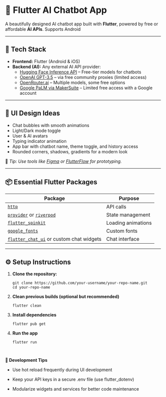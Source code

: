# 🤖 Flutter AI Chatbot App

A beautifully designed AI chatbot app built with **Flutter**, powered by free or affordable **AI APIs**. Supports Android

---

## 🔧 Tech Stack

- **Frontend:** Flutter (Android & iOS)
- **Backend (AI):** Any external AI API provider:
  - [Hugging Face Inference API](https://huggingface.co/inference-api) – Free-tier models for chatbots
  - [OpenAI GPT-3.5](https://platform.openai.com/) – via free community proxies (limited access)
  - [OpenRouter.ai](https://openrouter.ai) – Multiple models, some free options
  - [Google PaLM via MakerSuite](https://makersuite.google.com/) – Limited free access with a Google account

---

## 🎨 UI Design Ideas

- Chat bubbles with smooth animations  
- Light/Dark mode toggle  
- User & AI avatars  
- Typing indicator animation  
- App bar with chatbot name, theme toggle, and history access  
- Rounded corners, shadows, gradients for a modern look  

📌 *Tip: Use tools like [Figma](https://www.figma.com/) or [FlutterFlow](https://flutterflow.io/) for prototyping.*

---

## 📦 Essential Flutter Packages

| Package | Purpose |
|--------|---------|
| [`http`](https://pub.dev/packages/http) | API calls |
| [`provider`](https://pub.dev/packages/provider) or [`riverpod`](https://pub.dev/packages/flutter_riverpod) | State management |
| [`flutter_spinkit`](https://pub.dev/packages/flutter_spinkit) | Loading animations |
| [`google_fonts`](https://pub.dev/packages/google_fonts) | Custom fonts |
| [`flutter_chat_ui`](https://pub.dev/packages/flutter_chat_ui) or custom chat widgets | Chat interface |

---

## ⚙️ Setup Instructions

1. **Clone the repository:**
   ```
   git clone https://github.com/your-username/your-repo-name.git
   cd your-repo-name
   
2. **Clean previous builds (optional but recommended)**
   ```
   flutter clean
   
4. **Install dependencies**
   ```
   flutter pub get
5. **Run the app**
   ```
   flutter run



**🧪 Development Tips**
- Use hot reload frequently during UI development

- Keep your API keys in a secure .env file (use flutter_dotenv)

- Modularize widgets and services for better code maintenance
